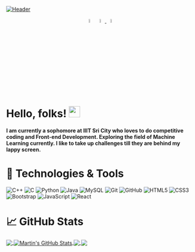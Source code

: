 

[![Header](https://github.com/prichoms/prichoms/blob/main/s1.png "Header")](https://prichoms.netlify.app/)


  <div align="center">  
  <a href="https://www.linkedin.com/in/priyam-bajpai-1b564a1a0"><img src="https://img.icons8.com/color/48/000000/linkedin.png" width="5%"/></a>
  <a href="mailto:bajpaipriyam90@gmail.com"> <img src="https://img.icons8.com/fluent/48/000000/gmail.png" width="5%"/> </a>
  <a href="https://twitter.com/Prichoms_12"><img src="https://img.icons8.com/fluent/48/4a90e2/twitter.png" width="5%"></a>
  </div>
 
# Hello, folks! <img src="https://raw.githubusercontent.com/MartinHeinz/MartinHeinz/master/wave.gif" width="30px">
#### I am currently a sophomore at IIIT Sri City who loves to do competitive coding and Front-end Development. Exploring the field of Machine Learning currently. I like to take up challenges till they are behind my lappy screen.

# 🔧 Technologies & Tools

![C++](https://img.shields.io/badge/-++-00599C?style=flat-square&logo=c)
![C](https://img.shields.io/badge/--00599C?style=flat-square&logo=c)
![Python](https://img.shields.io/badge/-Python-black?style=flat-square&logo=Python)
![Java](https://img.shields.io/badge/-java-E34A86?style=flat-square&logo=java)
![MySQL](https://img.shields.io/badge/-MySQL-black?style=flat-square&logo=mysql)
![Git](https://img.shields.io/badge/-Git-black?style=flat-square&logo=git)
![GitHub](https://img.shields.io/badge/-GitHub-181717?style=flat-square&logo=github)
![HTML5](https://img.shields.io/badge/-HTML5-E34F26?style=flat-square&logo=html5&logoColor=white)
![CSS3](https://img.shields.io/badge/-CSS3-1572B6?style=flat-square&logo=css3)
![Bootstrap](https://img.shields.io/badge/-Bootstrap-563D7C?style=flat-square&logo=bootstrap)
![JavaScript](https://img.shields.io/badge/-JavaScript-black?style=flat-square&logo=javascript)
![React](https://img.shields.io/badge/-React-black?style=flat-square&logo=react)

# &#x1f4c8; GitHub Stats

<a href="https://github.com/prichoms/prichoms">
  <img align="center" src="https://github-readme-stats.vercel.app/api/top-langs/?username=prichoms&title_color=ffffff&text_color=c9cacc&icon_color=2bbc8a&bg_color=1d1f21" />
</a>
<a href="https://github.com/prichoms/prichoms">
  <img align="center" src="https://github-readme-stats.vercel.app/api?username=prichoms&show_icons=true&line_height=27&count_private=true&title_color=ffffff&text_color=c9cacc&icon_color=2bbc8a&bg_color=1d1f21" alt="Martin's GitHub Stats" />
</a>

<a href="https://github.com/prichoms/pratibimb">
  <img align="center" src="https://github-readme-stats.vercel.app/api/pin/?username=prichoms&repo=pratibimb&title_color=ffffff&text_color=c9cacc&icon_color=2bbc8a&bg_color=1d1f21" />
</a>


<a href="https://github.com/prichoms/portfolio">
  <img align="center" src="https://github-readme-stats.vercel.app/api/pin/?username=prichoms&repo=portfolio&title_color=ffffff&text_color=c9cacc&icon_color=2bbc8a&bg_color=1d1f21" />
</a>    



</div>


